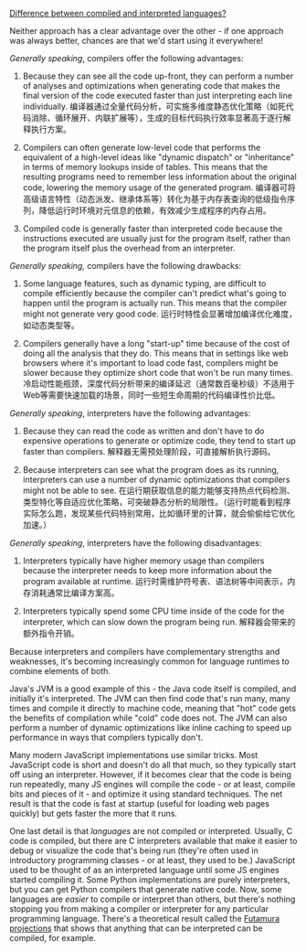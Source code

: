 [Difference between compiled and interpreted languages?](https://stackoverflow.com/questions/38491212/difference-between-compiled-and-interpreted-languages)

Neither approach has a clear advantage over the other - if one approach was always better, chances are that we'd start using it everywhere!

_Generally speaking_, compilers offer the following advantages:

1. Because they can see all the code up-front, they can perform a number of analyses and optimizations when generating code that makes the final version of the code executed faster than just interpreting each line individually. 编译器通过全量代码分析，可实施多维度静态优化策略（如死代码消除、循环展开、内联扩展等），生成的目标代码执行效率显著高于逐行解释执行方案。

2. Compilers can often generate low-level code that performs the equivalent of a high-level ideas like "dynamic dispatch" or "inheritance" in terms of memory lookups inside of tables. This means that the resulting programs need to remember less information about the original code, lowering the memory usage of the generated program. 编译器可将高级语言特性（动态派发、继承体系等）转化为基于内存表查询的低级指令序列，降低运行时环境对元信息的依赖，有效减少生成程序的内存占用。

3. Compiled code is generally faster than interpreted code because the instructions executed are usually just for the program itself, rather than the program itself plus the overhead from an interpreter.

_Generally speaking,_ compilers have the following drawbacks:

1. Some language features, such as dynamic typing, are difficult to compile efficiently because the compiler can't predict what's going to happen until the program is actually run. This means that the compiler might not generate very good code. 运行时特性会显著增加编译优化难度，如动态类型等。

2. Compilers generally have a long "start-up" time because of the cost of doing all the analysis that they do. This means that in settings like web browsers where it's important to load code fast, compilers might be slower because they optimize short code that won't be run many times. 冷启动性能瓶颈，深度代码分析带来的编译延迟（通常数百毫秒级）不适用于Web等需要快速加载的场景，同时一些短生命周期的代码编译性价比低。

_Generally speaking_, interpreters have the following advantages:

1. Because they can read the code as written and don't have to do expensive operations to generate or optimize code, they tend to start up faster than compilers. 解释器无需预处理阶段，可直接解析执行源码。

2. Because interpreters can see what the program does as its running, interpreters can use a number of dynamic optimizations that compilers might not be able to see. 在运行期获取信息的能力能够支持热点代码检测、类型特化等自适应优化策略，可突破静态分析的局限性。（运行时能看到程序实际怎么跑，发现某些代码特别常用，比如循环里的计算，就会偷偷给它优化加速。）

_Generally speaking_, interpreters have the following disadvantages:

1. Interpreters typically have higher memory usage than compilers because the interpreter needs to keep more information about the program available at runtime. 运行时需维护符号表、语法树等中间表示，内存消耗通常比编译方案高。

2. Interpreters typically spend some CPU time inside of the code for the interpreter, which can slow down the program being run. 解释器会带来的额外指令开销。

Because interpreters and compilers have complementary strengths and weaknesses, it's becoming increasingly common for language runtimes to combine elements of both. 

Java's JVM is a good example of this - the Java code itself is compiled, and initially it's interpreted. The JVM can then find code that's run many, many times and compile it directly to machine code, meaning that "hot" code gets the benefits of compilation while "cold" code does not. The JVM can also perform a number of dynamic optimizations like inline caching to speed up performance in ways that compilers typically don't.

Many modern JavaScript implementations use similar tricks. Most JavaScript code is short and doesn't do all that much, so they typically start off using an interpreter. However, if it becomes clear that the code is being run repeatedly, many JS engines will compile the code - or at least, compile bits and pieces of it - and optimize it using standard techniques. The net result is that the code is fast at startup (useful for loading web pages quickly) but gets faster the more that it runs.

One last detail is that _languages_ are not compiled or interpreted. Usually, C code is compiled, but there are C interpreters available that make it easier to debug or visualize the code that's being run (they're often used in introductory programming classes - or at least, they used to be.) JavaScript used to be thought of as an interpreted language until some JS engines started compiling it. Some Python implementations are purely interpreters, but you can get Python compilers that generate native code. Now, some languages are _easier_ to compile or interpret than others, but there's nothing stopping you from making a compiler or interpreter for any particular programming language. There's a theoretical result called the [Futamura projections](https://en.wikipedia.org/wiki/Partial_evaluation#Futamura_projections) that shows that anything that can be interpreted can be compiled, for example.